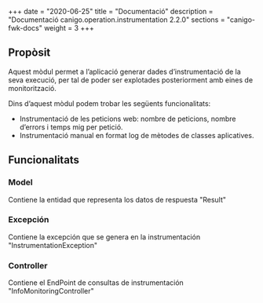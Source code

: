 +++
date        = "2020-06-25"
title       = "Documentació"
description = "Documentació canigo.operation.instrumentation 2.2.0"
sections    = "canigo-fwk-docs"
weight      = 3
+++

## Propòsit

Aquest mòdul permet a l’aplicació generar dades d’instrumentació de la seva execució, per tal de poder ser explotades posteriorment amb eines de monitorització.

Dins d’aquest mòdul podem trobar les següents funcionalitats:

* Instrumentació de les peticions web: nombre de peticions, nombre d’errors i temps mig per petició.
* Instrumentació manual en format log de mètodes de classes aplicatives.


## Funcionalitats

### Model

Contiene la entidad que representa los datos de respuesta "Result"

### Excepción

Contiene la excepción que se genera en la instrumentación "InstrumentationException"

### Controller

Contiene el EndPoint de consultas de instrumentación "InfoMonitoringController"
